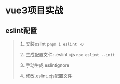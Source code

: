 # vue3项目实战
## eslint配置
> 1. 安装eslint
> `pnpm i eslint -D`
>
> 2. 生成配置文件: .eslint.cjs
> `npx eslint --init`
>
> 3. 手动生成.eslintignore
>
> 4. 修改.eslint.cjs配置文件